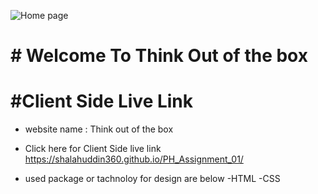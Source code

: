 ![Home page](https://i.ibb.co/2Y4V1SK/Think-Out-Of-The-Box-Home-Page.png) 
# # Welcome To Think Out of the box


# #Client Side Live Link
* website name : Think out of the box

* Click here for Client Side live link https://shalahuddin360.github.io/PH_Assignment_01/
* used package or tachnoloy for design are below 
-HTML
-CSS
